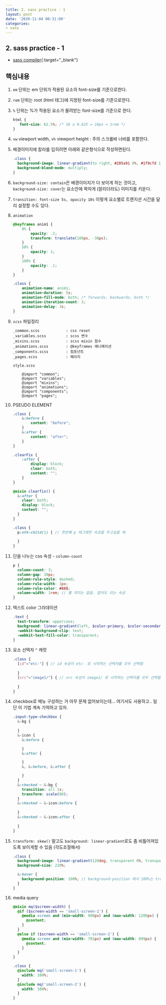 ```yaml
---
title: 2. sass practice - 1
layout: post
date: '2020-11-04 00:31:00'
categories:
- sass
---
```


## 2. sass practice - 1

* [sass compiler](https://www.sassmeister.com/){:target="_blank"}

## 핵심내용

1. `em` 단위는 em 단위가 적용된 요소의 font-size를 기준으로한다.
2. `rem` 단위는 root (html 태그)에 지정된 font-size를 기준으로한다.  
3. `%` 단위는 %가 적용된 요소가 물려받는 font-size를 기준으로 한다.
   
    ```css
    html {
       font-size: 62.5%; /* 16 x 0.625 = 10px = 1rem */
    }
    ```
   
4. `vw` viewport width, `vh` viewport height : 주의 스크롤바 너비를 포함한다.
5. 배경이미지에 칼라를 입히려면 아래와 같은형식으로 작성하면된다.  
   
    ```css
    .class {
      background-image: linear-gradient(to right, #285a91 0%, #1f9cfd 100%), url(header-image.jpg);
      background-blend-mode: multiply;
    }
    ```

6. `background-size: contain`은 배경이미지가 다 보이게 하는 것이고, `background-size: cover`는 요소안에 꽉차게 (잘리더라도) 이미지를 키운다.
7. `transition: font-size 5s, opacity 10s` 이렇게 요소별로 트랜지션 시간을 달리 설정할 수도 있다.
8. `animation`

    ```css
    @keyframes anim1 {
        0% {
            opacity: .2;
            transform: translate(100px, -30px);
        }
        50% {
            opacity: 1;
        }
        100% {
            opacity: .1;
        }
    }
    
    .class {
        animation-name: anim1;
        animation-duration: 5s;
        animation-fill-mode: both; /* forwards, backwards, both */
        animation-iteration-count: 3;
        animation-delay: 3s;
    }
    ```
   
9. `scss` 파일정리

    ```text
    _common.scss            : css reset 
    _variables.scss         : scss 변수
    _mixins.scss            : scss mixin 함수
    _animations.scss        : @keyframes 애니메이션
    _components.scss        : 컴포넌트
    _pages.scss             : 페이지
    
    style.scss
    
        @import "common";
        @import "variables";
        @import "mixins";
        @import "animations";
        @import "components";
        @import "pages";
    ```
   
10. PSEUDO ELEMENT

    ```scss
    .class {
        &:before {
            content: "before";
        }
        &:after {
            content: "after";
        }
    }
    ```
    
    ```scss
    .clearFix {
        :after {
            display: block;
            clear: both;
            content: "";
        }
    }
    ```
    
    ```scss
    @mixin clearfix() {
      &:after {
        clear: both;
        display: block;
        content: "";
      }
    }
    ```
    
    ```scss
    .class {
      p:nth-child(1) { // 첫번째 p 태그에만 속성을 주고싶을 때
        
      }
    }
    ```
    
11. 단을 나누는 css 속성 - `column-count`

    ```scss
    p {
      column-count: 3;
      column-gap: 30px;
      column-rule-style: dashed;
      column-rule-width: 1px;
      column-rule-color: #888;
      column-width: 1rem; // 별 의미는 없음. 없어도 되는 속성
    }
    ```

12. 텍스트 color 그라데이션

    ```scss
    .text {
      text-transform: uppercase;
      background: linear-gradient(left, $color-primary, $color-secondary);
      -webkit-background-clip: text;
      -webkit-text-fill-color: transparent;
    }
    ```

13. 요소 선택자 `^` 캐럿

    ```scss
    .class {
      [id^="etc-"] { // id 속성이 etc- 로 시작하는 선택자를 모두 선택함
      
      }
      [src^="image1/"] { // src 속성이 image1/ 로 시작하는 선택자를 모두 선택함
      
      }
    }
    ```
    
14. checkbox로 메뉴 구성하는 거 아무 문제 없어보이는데... 여기서도 사용하고.. 일단 이 기법 계속 기억하고 있자.

    ```scss
    .input-type-checkbox {
      &-bg {
  
      }
      &-icon {
        &:before {
    
        }
        &:after {
    
        }
        &, &:before, &:after {
    
        }
      }
      &:checked ~ &-bg {
        transition: all 1s;
        transform: scale(80);
      }
      &:checked ~ &-icon:before {
  
      }
      &:checked ~ &-icon:after {
      
      }
    }
    ```
    
15. `transform: skew()` 말고도 `background: linear-gradient`로도 좀 비틀어져있도록 보이게할 수 있음 (각도조절해서)

    ```scss
    .class {
      background-image: linear-gradient(120deg, transparent 0%, transparent 50%, $color-white 50%);
      background-size: 220%;
    
      &:hover {
        background-position: 100%; // background-position 에서 100%는 translate, left 100%와 다르다. 그냥 오른쪽 끝에 붙는거다.
      }
    }
    ```
    
16. media query

    ```scss
    @mixin mq($screen-width) {
      @if ($screen-width == 'small-screen-1') {
        @media screen and (min-width: 900px) and (max-width: 1200px) {
          @content;
        }
      }
      @else if ($screen-width == 'small-screen-2') {
        @media screen and (min-width: 701px) and (max-width: 899px) {
          @content;
        }
      }
    }
    
    .class {
      @include mq('small-screen-1') {
        width: 100%;
      }
      @include mq('small-screen-2') {
        width: 100%;
      }
    }
    ```